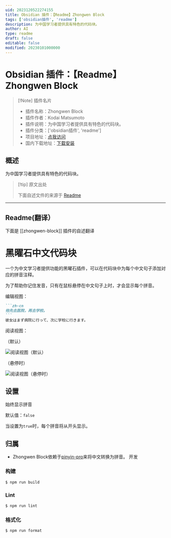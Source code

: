 ```yaml
---
uid: 2023120522274155
title: Obsidian 插件：【Readme】Zhongwen Block
tags: ['obsidian插件', 'readme']
description: 为中国学习者提供具有特色的代码块。
author: AI
type: readme
draft: false
editable: false
modified: 20230101000000
---
```


# Obsidian 插件：【Readme】Zhongwen Block

> [!Note] 插件名片
> - 插件名称：Zhongwen Block
> - 插件作者：Kodai Matsumoto
> - 插件说明：为中国学习者提供具有特色的代码块。
> - 插件分类：['obsidian插件', 'readme']
> - 项目地址：[点我访问](https://github.com/0918nobita/obsidian-zhongwen-block)
> - 国内下载地址：[下载安装](https://pkmer.cn/products/plugin/pluginMarket/?zhongwen-block)

## 概述

为中国学习者提供具有特色的代码块。



> [!tip] 原文出处
> 
>下面自述文件的来源于 [Readme](https://ghproxy.net/https://raw.githubusercontent.com/0918nobita/obsidian-zhongwen-block/main/README.md)
> 

---

## Readme(翻译）

下面是 [[zhongwen-block]] 插件的自述翻译


# 黑曜石中文代码块

一个为中文学习者提供功能的黑曜石插件，可以在代码块中为每个中文句子添加对应的拼音注释。

为了帮助你记住发音，只有在鼠标悬停在中文句子上时，才会显示每个拼音。

编辑视图：

````markdown
```zh-cn
他先去医院，再去学校。
```
彼女はまず病院に行って、次に学校に行きます。
````

阅读视图：

（默认）

![阅读视图（默认）](images/reading-view-default.png)

（悬停时）

![阅读视图（悬停时）](images/reading-view-on-hover.png)
## 设置
始终显示拼音

默认值：`false`

当设置为`true`时，每个拼音将从开头显示。
## 归属

- Zhongwen Block依赖于[pinyin-pro](https://github.com/zh-lx/pinyin-pro)来将中文转换为拼音。
开发
### 构建

```bash
$ npm run build
```
### Lint

```bash
$ npm run lint
```
### 格式化

```bash
$ npm run format
```



